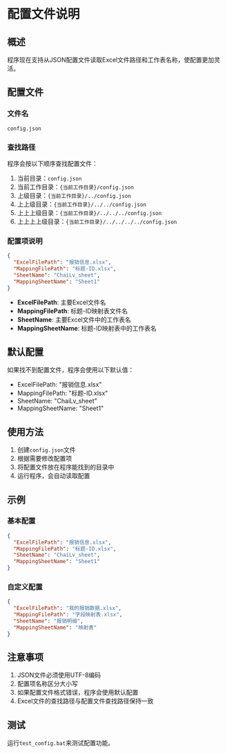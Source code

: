 # 配置文件说明

## 概述

程序现在支持从JSON配置文件读取Excel文件路径和工作表名称，使配置更加灵活。

## 配置文件

### 文件名
`config.json`

### 查找路径
程序会按以下顺序查找配置文件：
1. 当前目录：`config.json`
2. 当前工作目录：`{当前工作目录}/config.json`
3. 上级目录：`{当前工作目录}/../config.json`
4. 上上级目录：`{当前工作目录}/../../config.json`
5. 上上上级目录：`{当前工作目录}/../../../config.json`
6. 上上上上级目录：`{当前工作目录}/../../../../config.json`

### 配置项说明

```json
{
  "ExcelFilePath": "报销信息.xlsx",
  "MappingFilePath": "标题-ID.xlsx", 
  "SheetName": "ChaiLv_sheet",
  "MappingSheetName": "Sheet1"
}
```

- **ExcelFilePath**: 主要Excel文件名
- **MappingFilePath**: 标题-ID映射表文件名
- **SheetName**: 主要Excel文件中的工作表名
- **MappingSheetName**: 标题-ID映射表中的工作表名

## 默认配置

如果找不到配置文件，程序会使用以下默认值：
- ExcelFilePath: "报销信息.xlsx"
- MappingFilePath: "标题-ID.xlsx"
- SheetName: "ChaiLv_sheet"
- MappingSheetName: "Sheet1"

## 使用方法

1. 创建`config.json`文件
2. 根据需要修改配置项
3. 将配置文件放在程序能找到的目录中
4. 运行程序，会自动读取配置

## 示例

### 基本配置
```json
{
  "ExcelFilePath": "报销信息.xlsx",
  "MappingFilePath": "标题-ID.xlsx",
  "SheetName": "ChaiLv_sheet",
  "MappingSheetName": "Sheet1"
}
```

### 自定义配置
```json
{
  "ExcelFilePath": "我的报销数据.xlsx",
  "MappingFilePath": "字段映射表.xlsx",
  "SheetName": "报销明细",
  "MappingSheetName": "映射表"
}
```

## 注意事项

1. JSON文件必须使用UTF-8编码
2. 配置项名称区分大小写
3. 如果配置文件格式错误，程序会使用默认配置
4. Excel文件的查找路径与配置文件查找路径保持一致

## 测试

运行`test_config.bat`来测试配置功能。







